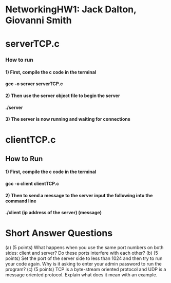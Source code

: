 # NetworkingHW1: Jack Dalton, Giovanni Smith
# serverTCP.c
### How to run
#### 1) First, compile the c code in the terminal 
#### gcc -o server serverTCP.c
#### 2) Then use the server object file to begin the server
#### ./server
#### 3) The server is now running and waiting for connections

# clientTCP.c
## How to Run
#### 1) First, compile the c code in the terminal
#### gcc -o client clientTCP.c
#### 2) Then to send a message to the server input the following into the command line
#### ./client (ip address of the server) (message)






# Short Answer Questions
(a) (5 points) What happens when you use the same port numbers on both sides: client and
server? Do these ports interfere with each other?
(b) (5 points) Set the port of the server side to less than 1024 and then try to run your code
again. Why is it asking to enter your admin password to run the program?
(c) (5 points) TCP is a byte-stream oriented protocol and UDP is a message oriented protocol.
Explain what does it mean with an example.




